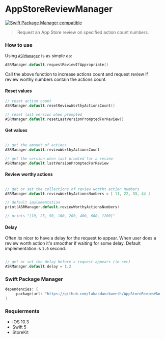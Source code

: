 # AppStoreReviewManager

[![Swift Package Manager compatible](https://img.shields.io/badge/Swift%20Package%20Manager-compatible-brightgreen.svg)](https://github.com/apple/swift-package-manager)

> Request an App Store review on specified action count numbers.

### How to use
Using [`ASRManager`](Sources/AppStoreReviewManager/ASRManager.swift) is as simple as:

```swift
ASRManager.default.requestReviewIfAppropriate()
```

Call the above function to increase actions count and request review if review worthy numbers contain the actions count.

#### Reset values

```swift
// reset action count
ASRManager.default.resetReviewWorthyActionsCount()

// reset last version when prompted
ASRManager.default.resetLastVersionPromptedForReview()

```

#### Get values

```swift

// get the amount of actions
ASRManager.default.reviewWorthyActionsCount

// get the version when last promted for a review
ASRManager.default.lastVersionPromptedForReview

```

#### Review worthy actions

```swift

// get or set the collections of review wortht action numbers
ASRManager.default.reviewWorthyActionsNumbers = [ 11, 22, 33, 44 ]

// default implementation
print(ASRManager.default.reviewWorthyActionsNumbers)

// prints "[10, 25, 50, 100, 200, 400, 600, 1200]"

```

#### Delay

Often its nicer to have a delay for the request to appear. When user does a review worth action it's smoother if waiting for some delay. Default implementation is `1.0` second.

```swift

// get or set the delay before a request appears (in sec)
ASRManager.default.delay = 1.2

```

### Swift Package Manager
```swift
dependencies: [
    .package(url: "https://github.com/lukasdanckwerth/AppStoreReviewManager.git", from: "1.0.0")
]
```

### Requierments

 - iOS 10.3
 - Swift 5
 - StoreKit
